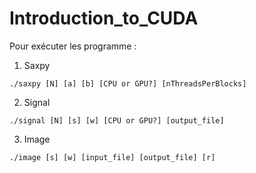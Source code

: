 # Introduction_to_CUDA

Pour exécuter les programme :
1. Saxpy
```
./saxpy [N] [a] [b] [CPU or GPU?] [nThreadsPerBlocks]
```
2. Signal 
```
./signal [N] [s] [w] [CPU or GPU?] [output_file]
```
3. Image
```
./image [s] [w] [input_file] [output_file] [r]
```